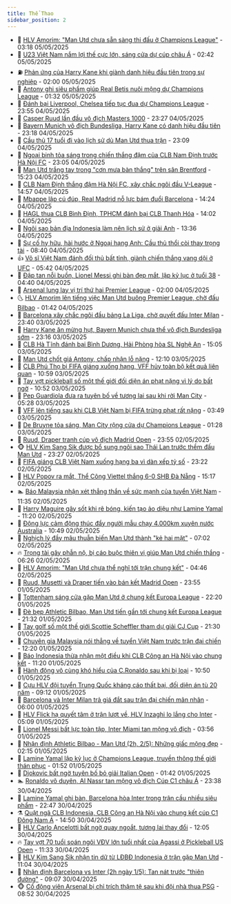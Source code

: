 ```yaml
---
title: Thể Thao
sidebar_position: 2
---
```


<!-- dantri-the-thao:START -->
- 🎡 [HLV Amorim: &quot;Man Utd chưa sẵn sàng thi đấu ở Champions League&quot;](https://dantri.com.vn/the-thao/hlv-amorim-man-utd-chua-san-sang-thi-dau-o-champions-league-20250505100759305.htm) - 03:18 05/05/2025
- 💯 [U23 Việt Nam nắm lợi thế cực lớn, sáng cửa dự cúp châu Á](https://dantri.com.vn/the-thao/u23-viet-nam-nam-loi-the-cuc-lon-sang-cua-du-cup-chau-a-20250505094220575.htm) - 02:42 05/05/2025
- ⛽️ [Phản ứng của Harry Kane khi giành danh hiệu đầu tiên trong sự nghiệp](https://dantri.com.vn/the-thao/phan-ung-cua-harry-kane-khi-gianh-danh-hieu-dau-tien-trong-su-nghiep-20250505084235268.htm) - 02:00 05/05/2025
- 💃 [Antony ghi siêu phẩm giúp Real Betis nuôi mộng dự Champions League](https://dantri.com.vn/the-thao/antony-ghi-sieu-pham-giup-real-betis-nuoi-mong-du-champions-league-20250505074334061.htm) - 01:32 05/05/2025
- 🌈 [Đánh bại Liverpool, Chelsea tiếp tục đua dự Champions League](https://dantri.com.vn/the-thao/danh-bai-liverpool-chelsea-tiep-tuc-dua-du-champions-league-20250505065447635.htm) - 23:55 04/05/2025
- 🦅 [Casper Ruud lần đầu vô địch Masters 1000](https://dantri.com.vn/the-thao/casper-ruud-lan-dau-vo-dich-masters-1000-20250505072713780.htm) - 23:27 04/05/2025
- 🌝 [Bayern Munich vô địch Bundesliga, Harry Kane có danh hiệu đầu tiên](https://dantri.com.vn/the-thao/bayern-munich-vo-dich-bundesliga-harry-kane-co-danh-hieu-dau-tien-20250505061755381.htm) - 23:18 04/05/2025
- 🚀 [Cầu thủ 17 tuổi đi vào lịch sử dù Man Utd thua trận](https://dantri.com.vn/the-thao/cau-thu-17-tuoi-di-vao-lich-su-du-man-utd-thua-tran-20250504225052950.htm) - 23:09 04/05/2025
- 🎉 [Ngoại binh tỏa sáng trong chiến thắng đậm của CLB Nam Định trước Hà Nội FC](https://dantri.com.vn/the-thao/ngoai-binh-toa-sang-trong-chien-thang-dam-cua-clb-nam-dinh-truoc-ha-noi-fc-20250504230646003.htm) - 23:05 04/05/2025
- 📝 [Man Utd  trắng tay trong &quot;cơn mưa bàn thắng&quot; trên sân Brentford](https://dantri.com.vn/the-thao/man-utd-trang-tay-trong-con-mua-ban-thang-tren-san-brentford-20250504222015748.htm) - 15:23 04/05/2025
- 🦄 [CLB Nam Định thắng đậm Hà Nội FC, xây chắc ngôi đầu V-League](https://dantri.com.vn/the-thao/clb-nam-dinh-thang-dam-ha-noi-fc-xay-chac-ngoi-dau-v-league-20250504214954393.htm) - 14:57 04/05/2025
- 🎉 [Mbappe lập cú đúp, Real Madrid nỗ lực bám đuổi Barcelona](https://dantri.com.vn/the-thao/mbappe-lap-cu-dup-real-madrid-no-luc-bam-duoi-barcelona-20250504212203356.htm) - 14:24 04/05/2025
- 💼 [HAGL thua CLB Bình Định, TPHCM đánh bại CLB Thanh Hóa](https://dantri.com.vn/the-thao/hagl-thua-clb-binh-dinh-tphcm-danh-bai-clb-thanh-hoa-20250504203552109.htm) - 14:02 04/05/2025
- 🤡 [Ngôi sao bản địa Indonesia làm nên lịch sử ở giải Anh](https://dantri.com.vn/the-thao/ngoi-sao-ban-dia-indonesia-lam-nen-lich-su-o-giai-anh-20250504203645603.htm) - 13:36 04/05/2025
- 🦆 [Sự cố hy hữu, hài hước ở Ngoại hạng Anh: Cầu thủ thổi còi thay trọng tài](https://dantri.com.vn/the-thao/su-co-hy-huu-hai-huoc-o-ngoai-hang-anh-cau-thu-thoi-coi-thay-trong-tai-20250504153959393.htm) - 08:40 04/05/2025
- 👍 [Võ sĩ Việt Nam đánh đối thủ bất tỉnh, giành chiến thắng vang dội ở UFC](https://dantri.com.vn/the-thao/vo-si-viet-nam-danh-doi-thu-bat-tinh-gianh-chien-thang-vang-doi-o-ufc-20250504124228898.htm) - 05:42 04/05/2025
- 💼 [Đập tan nỗi buồn, Lionel Messi ghi bàn đẹp mắt, lập kỷ lục ở tuổi 38](https://dantri.com.vn/the-thao/dap-tan-noi-buon-lionel-messi-ghi-ban-dep-mat-lap-ky-luc-o-tuoi-38-20250504114004100.htm) - 04:40 04/05/2025
- 🦒 [Arsenal lung lay vị trí  thứ hai Premier League](https://dantri.com.vn/the-thao/arsenal-lung-lay-vi-tri-thu-hai-premier-league-20250504142304442.htm) - 02:00 04/05/2025
- 🌜 [HLV Amorim lên tiếng việc Man Utd buông Premier League, chờ đấu Bilbao](https://dantri.com.vn/the-thao/hlv-amorim-len-tieng-viec-man-utd-buong-premier-league-cho-dau-bilbao-20250504082829440.htm) - 01:42 04/05/2025
- 🦆 [Barcelona xây chắc ngôi đầu bảng La Liga, chờ quyết đấu Inter Milan](https://dantri.com.vn/the-thao/barcelona-xay-chac-ngoi-dau-bang-la-liga-cho-quyet-dau-inter-milan-20250504063923915.htm) - 23:40 03/05/2025
- 💪 [Harry Kane ăn mừng hụt, Bayern Munich chưa thể vô địch Bundesliga sớm](https://dantri.com.vn/the-thao/harry-kane-an-mung-hut-bayern-munich-chua-the-vo-dich-bundesliga-som-20250504023710397.htm) - 23:16 03/05/2025
- 🧠 [CLB Hà Tĩnh đánh bại Bình Dương, Hải Phòng hòa SL Nghệ An](https://dantri.com.vn/the-thao/clb-ha-tinh-danh-bai-binh-duong-hai-phong-hoa-sl-nghe-an-20250503215504056.htm) - 15:05 03/05/2025
- 🦄 [Man Utd chốt giá Antony, chấp nhận lỗ nặng](https://dantri.com.vn/the-thao/man-utd-chot-gia-antony-chap-nhan-lo-nang-20250503190959876.htm) - 12:10 03/05/2025
- 🥸 [CLB Phú Thọ bị FIFA giáng xuống hạng, VFF hủy toàn bộ kết quả liên quan](https://dantri.com.vn/the-thao/clb-phu-tho-bi-fifa-giang-xuong-hang-vff-huy-toan-bo-ket-qua-lien-quan-20250503164226434.htm) - 10:59 03/05/2025
- 🤠 [Tay vợt pickleball số một thế giới đối diện án phạt nặng vì lý do bất ngờ](https://dantri.com.vn/the-thao/tay-vot-pickleball-so-mot-the-gioi-doi-dien-an-phat-nang-vi-ly-do-bat-ngo-20250503163254848.htm) - 10:52 03/05/2025
- 👺 [Pep Guardiola đưa ra tuyên bố về tương lai sau khi rời Man City](https://dantri.com.vn/the-thao/pep-guardiola-dua-ra-tuyen-bo-ve-tuong-lai-sau-khi-roi-man-city-20250503122840594.htm) - 05:28 03/05/2025
- 📝 [VFF lên tiếng sau khi CLB Việt Nam bị FIFA trừng phạt rất nặng](https://dantri.com.vn/the-thao/vff-len-tieng-sau-khi-clb-viet-nam-bi-fifa-trung-phat-rat-nang-20250503104948269.htm) - 03:49 03/05/2025
- 🦆 [De Bruyne tỏa sáng, Man City rộng cửa dự Champions League](https://dantri.com.vn/the-thao/de-bruyne-toa-sang-man-city-rong-cua-du-champions-league-20250503082841384.htm) - 01:28 03/05/2025
- 🥳 [Ruud, Draper tranh cúp vô địch Madrid Open](https://dantri.com.vn/the-thao/ruud-draper-tranh-cup-vo-dich-madrid-open-20250503085537750.htm) - 23:55 02/05/2025
- 🐵 [HLV Kim Sang Sik được bổ sung ngôi sao Thái Lan trước thềm đấu Man Utd](https://dantri.com.vn/the-thao/hlv-kim-sang-sik-duoc-bo-sung-ngoi-sao-thai-lan-truoc-them-dau-man-utd-20250502230051663.htm) - 23:27 02/05/2025
- 🤩 [FIFA giáng CLB Việt Nam xuống hạng ba vì dàn xếp tỷ số](https://dantri.com.vn/the-thao/fifa-giang-clb-viet-nam-xuong-hang-ba-vi-dan-xep-ty-so-20250502233635595.htm) - 23:22 02/05/2025
- 🤠 [HLV Popov ra mắt, Thể Công Viettel thắng 6-0 SHB Đà Nẵng](https://dantri.com.vn/the-thao/hlv-popov-ra-mat-the-cong-viettel-thang-6-0-shb-da-nang-20250502221054714.htm) - 15:17 02/05/2025
- 🏊 [Báo Malaysia nhận xét thẳng thắn về sức mạnh của tuyển Việt Nam](https://dantri.com.vn/the-thao/bao-malaysia-nhan-xet-thang-than-ve-suc-manh-cua-tuyen-viet-nam-20250502183550495.htm) - 11:35 02/05/2025
- 🗽 [Harry Maguire gây sốt khi rê bóng, kiến tạo ảo diệu như Lamine Yamal](https://dantri.com.vn/the-thao/harry-maguire-gay-sot-khi-re-bong-kien-tao-ao-dieu-nhu-lamine-yamal-20250502182032809.htm) - 11:20 02/05/2025
- 🚀 [Động lực cảm động thúc đẩy người mẫu chạy 4.000km xuyên nước Australia](https://dantri.com.vn/the-thao/dong-luc-cam-dong-thuc-day-nguoi-mau-chay-4000km-xuyen-nuoc-australia-20250502174917498.htm) - 10:49 02/05/2025
- 🎉 [Nghịch lý đầy mâu thuẫn biến Man Utd thành &quot;kẻ hai mặt&quot;](https://dantri.com.vn/the-thao/nghich-ly-day-mau-thuan-bien-man-utd-thanh-ke-hai-mat-20250502125811672.htm) - 07:02 02/05/2025
- 🔥 [Trọng tài gây phẫn nộ, bị cáo buộc thiên vị giúp Man Utd chiến thắng](https://dantri.com.vn/the-thao/trong-tai-gay-phan-no-bi-cao-buoc-thien-vi-giup-man-utd-chien-thang-20250502132603782.htm) - 06:26 02/05/2025
- 🎉 [HLV Amorim: &quot;Man Utd chưa thể nghĩ tới trận chung kết&quot;](https://dantri.com.vn/the-thao/hlv-amorim-man-utd-chua-the-nghi-toi-tran-chung-ket-20250502104730002.htm) - 04:46 02/05/2025
- 🎡 [Ruud, Musetti và Draper tiến vào bán kết Madrid Open](https://dantri.com.vn/the-thao/ruud-musetti-va-draper-tien-vao-ban-ket-madrid-open-20250502065527969.htm) - 23:55 01/05/2025
- 🐻 [Tottenham sáng cửa gặp Man Utd ở chung kết Europa League](https://dantri.com.vn/the-thao/tottenham-sang-cua-gap-man-utd-o-chung-ket-europa-league-20250502052005624.htm) - 22:20 01/05/2025
- 🌊 [Đè bẹp Athletic Bilbao, Man Utd tiến gần tới chung kết Europa League](https://dantri.com.vn/the-thao/de-bep-athletic-bilbao-man-utd-tien-gan-toi-chung-ket-europa-league-20250502043242833.htm) - 21:32 01/05/2025
- 💃 [Tay golf số một thế giới Scottie Scheffler tham dự giải CJ Cup](https://dantri.com.vn/the-thao/tay-golf-so-mot-the-gioi-scottie-scheffler-tham-du-giai-cj-cup-20250501213412414.htm) - 21:30 01/05/2025
- 🤔 [Chuyên gia Malaysia nói thẳng về tuyển Việt Nam trước trận đại chiến](https://dantri.com.vn/the-thao/chuyen-gia-malaysia-noi-thang-ve-tuyen-viet-nam-truoc-tran-dai-chien-20250501185817622.htm) - 12:20 01/05/2025
- 🤭 [Báo Indonesia thừa nhận một điều khi CLB Công an Hà Nội vào chung kết](https://dantri.com.vn/the-thao/bao-indonesia-thua-nhan-mot-dieu-khi-clb-cong-an-ha-noi-vao-chung-ket-20250501182004030.htm) - 11:20 01/05/2025
- 👹 [Hành động vô cùng khó hiểu của C.Ronaldo sau khi bị loại](https://dantri.com.vn/the-thao/hanh-dong-vo-cung-kho-hieu-cua-cronaldo-sau-khi-bi-loai-20250501173249923.htm) - 10:50 01/05/2025
- 🗽 [Cựu HLV đội tuyển Trung Quốc kháng cáo thất bại, đối diện án tù 20 năm](https://dantri.com.vn/the-thao/cuu-hlv-doi-tuyen-trung-quoc-khang-cao-that-bai-doi-dien-an-tu-20-nam-20250501132425837.htm) - 09:12 01/05/2025
- 🥳 [Barcelona và Inter Milan trả giá đắt sau trận đại chiến mãn nhãn](https://dantri.com.vn/the-thao/barcelona-va-inter-milan-tra-gia-dat-sau-tran-dai-chien-man-nhan-20250501130008519.htm) - 06:00 01/05/2025
- 💃 [HLV Flick hạ quyết tâm ở trận lượt về, HLV Inzaghi lo lắng cho Inter](https://dantri.com.vn/the-thao/hlv-flick-ha-quyet-tam-o-tran-luot-ve-hlv-inzaghi-lo-lang-cho-inter-20250501102727350.htm) - 05:09 01/05/2025
- 🧰 [Lionel Messi bất lực toàn tập, Inter Miami tan mộng vô địch](https://dantri.com.vn/the-thao/lionel-messi-bat-luc-toan-tap-inter-miami-tan-mong-vo-dich-20250501105634952.htm) - 03:56 01/05/2025
- 💪 [Nhận định Athletic Bilbao - Man Utd &lpar;2h, 2/5&rpar;: Những giấc mộng đẹp](https://dantri.com.vn/the-thao/nhan-dinh-athletic-bilbao-man-utd-2h-25-nhung-giac-mong-dep-20250501090831181.htm) - 02:15 01/05/2025
- 🚀 [Lamine Yamal lập kỷ lục ở Champions League, truyền thông thế giới thán phục](https://dantri.com.vn/the-thao/lamine-yamal-lap-ky-luc-o-champions-league-truyen-thong-the-gioi-than-phuc-20250501084418840.htm) - 01:52 01/05/2025
- 🤠 [Djokovic bất  ngờ tuyên bố bỏ giải Italian Open](https://dantri.com.vn/the-thao/djokovic-bat-ngo-tuyen-bo-bo-giai-italian-open-20250501084140337.htm) - 01:42 01/05/2025
- 🏊 [Ronaldo vô duyên, Al Nassr tan mộng vô địch Cúp C1 châu Á](https://dantri.com.vn/the-thao/ronaldo-vo-duyen-al-nassr-tan-mong-vo-dich-cup-c1-chau-a-20250501063819673.htm) - 23:38 30/04/2025
- 🦄 [Lamine Yamal ghi bàn, Barcelona hòa Inter trong trận cầu nhiều siêu phẩm](https://dantri.com.vn/the-thao/lamine-yamal-ghi-ban-barcelona-hoa-inter-trong-tran-cau-nhieu-sieu-pham-20250501054653975.htm) - 22:47 30/04/2025
- ⚗️ [Quật ngã CLB Indonesia, CLB Công an Hà Nội vào chung kết cúp C1 Đông Nam Á](https://dantri.com.vn/the-thao/quat-nga-clb-indonesia-clb-cong-an-ha-noi-vao-chung-ket-cup-c1-dong-nam-a-20250430215044432.htm) - 14:50 30/04/2025
- 🥷 [HLV Carlo Ancelotti bất ngờ quay ngoắt, tương lai thay đổi](https://dantri.com.vn/the-thao/hlv-carlo-ancelotti-bat-ngo-quay-ngoat-tuong-lai-thay-doi-20250430160541299.htm) - 12:05 30/04/2025
- 🔥 [Tay vợt 70 tuổi soán ngôi VĐV lớn tuổi nhất của Agassi ở Pickleball US Open](https://dantri.com.vn/the-thao/tay-vot-70-tuoi-soan-ngoi-vdv-lon-tuoi-nhat-cua-agassi-o-pickleball-us-open-20250430155324369.htm) - 11:33 30/04/2025
- 🦅 [HLV Kim Sang Sik nhận tin dữ từ LĐBĐ Indonesia ở trận gặp Man Utd](https://dantri.com.vn/the-thao/hlv-kim-sang-sik-nhan-tin-du-tu-ldbd-indonesia-o-tran-gap-man-utd-20250430155101334.htm) - 11:04 30/04/2025
- 🌝 [Nhận định Barcelona vs Inter &lpar;2h ngày 1/5&rpar;: Tan nát trước &quot;thiên đường&quot;](https://dantri.com.vn/the-thao/nhan-dinh-barcelona-vs-inter-2h-ngay-15-tan-nat-truoc-thien-duong-20250430130708139.htm) - 09:07 30/04/2025
- 🐵 [Cổ động viên Arsenal bị chỉ trích thậm tệ sau khi đội nhà thua PSG](https://dantri.com.vn/the-thao/co-dong-vien-arsenal-bi-chi-trich-tham-te-sau-khi-doi-nha-thua-psg-20250430141134462.htm) - 08:52 30/04/2025<!-- dantri-the-thao:END -->
